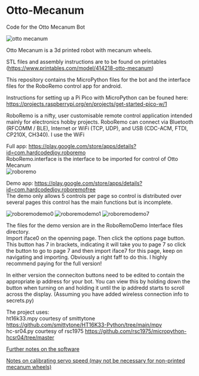 # Otto-Mecanum
Code for the Otto Mecanum Bot

![otto mecanum](https://github.com/UEA-envsoft/Otto-Mecanum/assets/64538329/8e8d4ade-23fb-4242-af25-9b9f096500bb)

Otto Mecanum is a 3d printed robot with mecanum wheels.

STL files and assembly instructions are to be found on printables (https://www.printables.com/model/414218-otto-mecanum)

This repository contains the MicroPython files for the bot and the interface files for the RoboRemo control app for android.

Instructions for setting up a Pi Pico with MicroPython can be founed here: https://projects.raspberrypi.org/en/projects/get-started-pico-w/1

RoboRemo is a nifty, user customisable remote control application intended mainly
for electronics hobby projects. RoboRemo can connect via Bluetooth (RFCOMM /
BLE), Internet or WiFi (TCP, UDP), and USB (CDC-ACM, FTDI, CP210X,
CH340). I use the WiFi

Full app: https://play.google.com/store/apps/details?id=com.hardcodedjoy.roboremo  
RoboRemo.interface is the interface to be imported for control of Otto Mecanum  
![roboremo](https://github.com/UEA-envsoft/Otto-Mecanum/assets/64538329/1e45027b-f2e7-417d-82d1-171e073c5699)

Demo app: https://play.google.com/store/apps/details?id=com.hardcodedjoy.roboremofree  
The demo only allows 5 controls per page so control is distributed over several pages this control has the main functions but is incomplete.  

![roboremodemo0](https://github.com/UEA-envsoft/Otto-Mecanum/assets/64538329/6dbcda49-8df1-4b68-84f3-2db423dc2dad)
![roboremodemo1](https://github.com/UEA-envsoft/Otto-Mecanum/assets/64538329/a5363285-856e-4d50-a757-f0a0aa8bfda3)
![roboremodemo7](https://github.com/UEA-envsoft/Otto-Mecanum/assets/64538329/c1654da2-2b96-408c-9dcf-7b2fb011d3d9)

The files for the demo version are in the RoboRemoDemo Interface files directory.  
Import iface0 on the openning page. Then click the options page button. This button has 7 in brackets, indicating it will take you to page 7 so click the button to go to page 7 and then import iface7 for this page, keep on navigating and importing. Obviously a right faff to do this. I highly recommend paying  for the full version!

In either version the conneciton buttons need to be edited to contain the appropriate ip address for your bot.
You can view this by holding down the button when turning on and holding it until the ip addredd starts to scroll across the display. 
(Assuming you have added wireless connection info to secrets.py)

The project uses:  
ht16k33.mpy courtesy of smittytone https://github.com/smittytone/HT16K33-Python/tree/main/mpy  
hc-sr04.py courtesy of rsc1975 https://github.com/rsc1975/micropython-hcsr04/tree/master
  
[Further notes on the software](SOFTWARENOTES.md)  

[Notes on calibrating servo speed (may not be necessary for non-printed mecanum wheels)](SERVOSPEED.md)  
